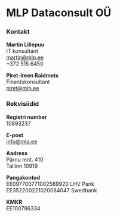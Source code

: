 # MLP Dataconsult OÜ

### Kontakt

**Martin Lillepuu**<br>
IT konsultant<br>
martin@mlp.ee<br>
+372 515 6450

**Piret-Ireen Raidmets**<br>
Finantskonsultant<br>
piret@mlp.ee

### Rekvisiidid
**Registri number**<br>
10893237<br>

**E-post**<br>
info@mlp.ee

**Aadress**<br>
Pärnu mnt. 410<br>
Tallinn 10919

**Pangakontod**<br>
EE097700771002569920 LHV Pank<br>
EE352200221020084047 Swedbank

**KMKR**<br>
EE100786334
